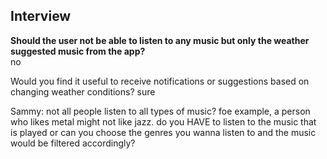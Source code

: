 ## Interview

**Should the user not be able to listen to any music but only the weather suggested music from the app?**  
no

Would you find it useful to receive notifications or suggestions based on changing weather conditions?
sure

Sammy: not all people listen to all types of music? foe example, a person who likes metal might not like jazz. do you HAVE to listen to the music that is played or can you choose the genres you wanna listen to and the music would be filtered accordingly?
